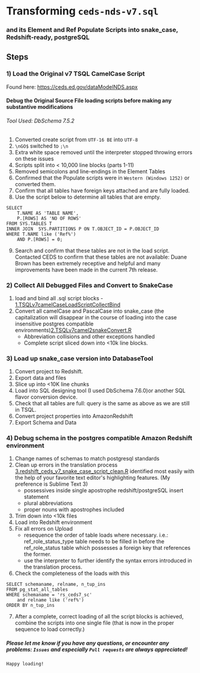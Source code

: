 # Transforming `ceds-nds-v7.sql` 
### and its Element and Ref Populate Scripts into snake_case, Redshift-ready, postgreSQL

## Steps

### 1) Load the Original v7 TSQL CamelCase Script
Found here: https://ceds.ed.gov/dataModelNDS.aspx
#### Debug the Original Source File loading scripts before making any substantive modifications
###### Tool Used: DbSchema 7.5.2
1) Converted create script from `UTF-16 BE` into `UTF-8`
2) `\nGO$` switched to `;\n`
3) Extra white space removed until the interpreter stopped throwing errors on these issues
4) Scripts split into < 10,000 line blocks (parts 1-11)
5) Removed semicolons and line-endings in the Element Tables
6) Confirmed that the Populate scripts were in `Western (Windows 1252)` or converted them.
7) Confirm that all tables have foreign keys attached and are fully loaded.
8) Use the script below to determine all tables that are empty.
```
SELECT 
    T.NAME AS 'TABLE NAME',
    P.[ROWS] AS 'NO OF ROWS'
FROM SYS.TABLES T 
INNER JOIN  SYS.PARTITIONS P ON T.OBJECT_ID = P.OBJECT_ID
WHERE T.NAME like ('Ref%')
    AND P.[ROWS] = 0;
```
9) Search and confirm that these tables are not in the load script. Contacted CEDS to confirm that these tables are not available: Duane Brown has been extremely receptive and helpful and many improvements have been made in the current 7th release.

### 2) Collect All Debugged Files and Convert to SnakeCase
1) load and bind all .sql script blocks - [1.TSQLv7camelCaseLoadScriptCollectBind](https://github.com/leerssej/aws_ceds_v7/blob/master/1.TSQLv7camelCaseLoadScriptCollectBind.R)
2) Convert all camelCase and PascalCase into snake_case (the capitalization will disappear in the course of loading into the case insensitive postgres compatible environments)[2.TSQLv7camel2snakeConvert.R](https://github.com/leerssej/aws_ceds_v7/blob/master/2.TSQLv7camel2snakeConvert.R)
    * Abbreviation collisions and other exceptions handled
    * Complete script sliced down into <10k line blocks.
    
### 3) Load up snake_case version into DatabaseTool
1) Convert project to Redshift.
2) Export data and files
3) Slice up into <10K line chunks
4) Load into SQL designing tool (I used DbSchema 7.6.0)or another SQL flavor conversion device.
5) Check that all tables are full: query is the same as above as we are still in TSQL.
6) Convert project properties into AmazonRedshift
7) Export Schema and Data

### 4) Debug schema in the postgres compatible Amazon Redshift environment
1) Change names of schemas to match postgresql standards
2) Clean up errors in the translation process [3.redshift_ceds_v7_snake_case_script_clean.R](https://github.com/leerssej/aws_ceds_v7/blob/master/3.redshift_ceds_v7_snake_case_script_clean.R) identified most easily with the help of your favorite text editor's highlighting features. (My preference is Sublime Text 3)
    * possessives inside single apostrophe redshift/postgreSQL insert statement
    * plural abbreviations
    * proper nouns with apostrophes included
3) Trim down into <10k files
4) Load into Redshift environment
5) Fix all errors on Upload
    * resequence the order of table loads where necessary. i.e.: ref_role_status_type table needs to be filled in before the ref_role_status table which possesses a foreign key that references the former.
    * use the interpreter to further identify the syntax errors introduced in the translation process.
6) Check the completeness of the loads with this 
```
SELECT schemaname, relname, n_tup_ins
FROM pg_stat_all_tables 
WHERE schemaname = 'rs_ceds7_sc' 
    and relname like ('ref%') 
ORDER BY n_tup_ins 
```
7) After a complete, correct loading of all the script blocks is achieved, combine the scripts into one single file (that is now in the proper sequence to load correctly.)

##### Please let me know if you have any questions, or encounter any problems: `Issues` and especially `Pull requests` are always appreciated!

    Happy loading! 
